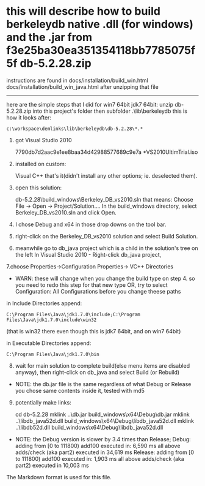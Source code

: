 this will describe how to build berkeleydb native .dll (for windows) and the .jar
from f3e25ba30ea351354118bb7785075f5f  db-5.2.28.zip
============

instructions are found in 
docs/installation/build_win.html
docs/installation/build_win_java.html
after unzipping that file

-------------------
here are the simple steps that I did for win7 64bit jdk7 64bit:
unzip db-5.2.28.zip into this project's folder then subfolder .\lib\berkeleydb
this is how it looks after:

	c:\workspace\demlinks\lib\berkeleydb\db-5.2.28\*.*

1. got Visual Studio 2010

	7790db7d2aac9e1ee8baa34d42988577689c9e7a *VS2010UltimTrial.iso

2. installed on custom:

	Visual C++
that's it(didn't install any other options; ie. deselected them). 

3. open this solution: 

	db-5.2.28\build_windows\Berkeley_DB_vs2010.sln
that means:
Choose File -> Open -> Project/Solution.... In the build_windows directory, select Berkeley_DB_vs2010.sln and click Open.

4. I chose Debug and x64 in those drop downs on the tool bar.

5. right-click on the Berkeley_DB_vs2010 solution and select Build Solution.

6. meanwhile go to db_java project which is a child in the solution's tree on the left
In Visual Studio 2010 - Right-click db_java project,

7.choose Properties->Configuration Properties-> VC++ Directories
* WARN: these will change when you change the build type on step 4. so you need to redo this step for that new type
OR, try to select Configuration: All Configurations before you change theese paths

in Include Directories append:

	C:\Program Files\Java\jdk1.7.0\include;C:\Program Files\Java\jdk1.7.0\include\win32

(that is win32 there even though this is jdk7 64bit, and on win7 64bit)

in Executable Directories append:

	C:\Program Files\Java\jdk1.7.0\bin



8. wait for main solution to complete build(else menu items are disabled anyway), then 
right-click on db_java and select Build (or Rebuild) 

* NOTE: the db.jar file is the same regardless of what Debug or Release you chose
same contents inside it, tested with md5

9. potentially make links:

	cd db-5.2.28
	mklink ..\db.jar build_windows\x64\Debug\db.jar
	mklink ..\libdb_java52d.dll build_windows\x64\Debug\libdb_java52d.dll
	mklink ..\libdb52d.dll build_windows\x64\Debug\libdb_java52d.dll



* NOTE: the Debug version is slower by 3.4 times than Release;
Debug:
	adding from [0 to 111800) add100 executed in: 6,590 ms
	all above adds/check (aka part2) executed in 34,619 ms
Release:
	adding from [0 to 111800) add100 executed in: 1,903 ms
	all above adds/check (aka part2) executed in 10,003 ms




The Markdown format is used for this file.